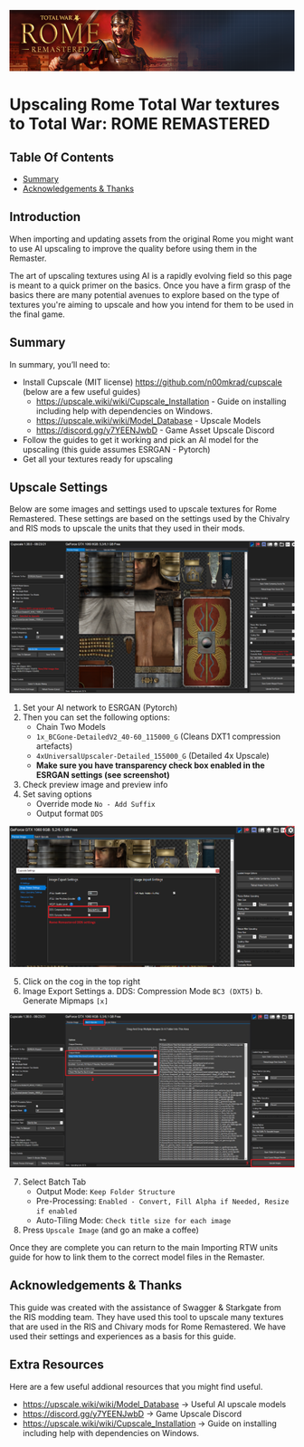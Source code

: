 ![Workshop_header_template](/Workshop_header_template.png)
# Upscaling Rome Total War textures to Total War: ROME REMASTERED

## Table Of Contents

* [Summary](#summary)
* [Acknowledgements &amp; Thanks](#acknowledgements--thanks)

## Introduction

When importing and updating assets from the original Rome you might want to use AI upscaling to improve the quality before using them in the Remaster.

The art of upscaling textures using AI is a rapidly evolving field so this page is meant to a quick primer on the basics. Once you have a firm grasp of the basics there are many potential avenues to explore based on the type of textures you're aiming to upscale and how you intend for them to be used in the final game.

## Summary

In summary, you’ll need to:

* Install Cupscale (MIT license) https://github.com/n00mkrad/cupscale (below are a few useful guides)
  *  https://upscale.wiki/wiki/Cupscale_Installation - Guide on installing including help with dependencies on Windows.
  *  https://upscale.wiki/wiki/Model_Database - Upscale Models 
  *  https://discord.gg/y7YEENJwbD - Game Asset Upscale Discord
* Follow the guides to get it working and pick an AI model for the upscaling (this guide assumes ESRGAN - Pytorch)
* Get all your textures ready for upscaling

## Upscale Settings

Below are some images and settings used to upscale textures for Rome Remastered. These settings are based on the settings used by the Chivalry and RIS mods to upscale the units that they used in their mods.

![Workshop_header_template](images/Cupscale_Screen1.png)

1. Set your AI network to ESRGAN (Pytorch)
2. Then you can set the following options:
   * Chain Two Models
   * `1x_BCGone-DetailedV2_40-60_115000_G` (Cleans DXT1 compression artefacts)
   * `4xUniversalUpscaler-Detailed_155000_G` (Detailed 4x Upscale)
   * **Make sure you have transparency check box enabled in the ESRGAN settings (see screenshot)**
3. Check preview image and preview info
4. Set saving options
   * Override mode `No - Add Suffix`
   * Output format `DDS` 
	
![Workshop_header_template](images/Cupscale_Screen2.png)	
	
5. Click on the cog in the top right	
6. Image Export Settings
	a. DDS: Compression Mode `BC3 (DXT5)`
	b. Generate Mipmaps `[x]`

![Workshop_header_template](images/Cupscale_Screen3.png)

7. Select Batch Tab
   * Output Mode: `Keep Folder Structure`
   * Pre-Processing: `Enabled - Convert, Fill Alpha if Needed, Resize if enabled`
   * Auto-Tiling Mode: `Check title size for each image`
8. Press `Upscale Image` (and go an make a coffee)
	
Once they are complete you can return to the main Importing RTW units guide for how to link them to the correct model files in the Remaster.

## Acknowledgements & Thanks

This guide was created with the assistance of Swagger & Starkgate from the RIS modding team. They have used this tool to upscale many textures that are used in the RIS and Chivary mods for Rome Remastered. We have used their settings and experiences as a basis for this guide.

## Extra Resources

Here are a few useful addional resources that you might find useful.

* https://upscale.wiki/wiki/Model_Database -> Useful AI upscale models
* https://discord.gg/y7YEENJwbD -> Game Upscale Discord
* https://upscale.wiki/wiki/Cupscale_Installation -> Guide on installing including help with dependencies on Windows.
